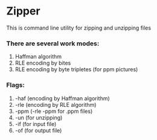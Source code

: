 # Zipper

This is command line utility for zipping and unzipping files

### There are several work modes:
1) Haffman algorithm
2) RLE encoding by bites
3) RLE encoding by byte tripletes (for ppm pictures)
 
### Flags:
1) -haf (encoding by Haffman algorithm)
2) -rle (encoding by RLE algorithm)
3) -ppm (-rle -ppm for .ppm files)
4) -un (for unzipping)
5) -if (for input file)
6) -of (for output file)
